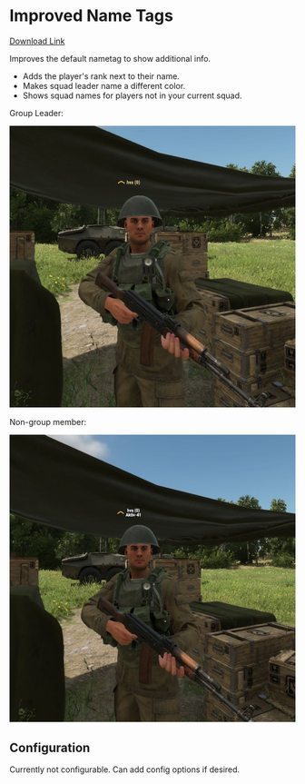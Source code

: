 # Improved Name Tags

[Download Link](https://reforger.armaplatform.com/workshop/6513700F82DCDAD3-landaire-ImprovedNameTags)

Improves the default nametag to show additional info.

- Adds the player's rank next to their name.
- Makes squad leader name a different color.
- Shows squad names for players not in your current squad.

Group Leader:

![Group Leader](../img/mods/improved_name_tags/nametag_leader.jpg)

Non-group member:

![Non-group member](../img/mods/improved_name_tags/nametag_non_leader.jpg)

## Configuration

Currently not configurable. Can add config options if desired.